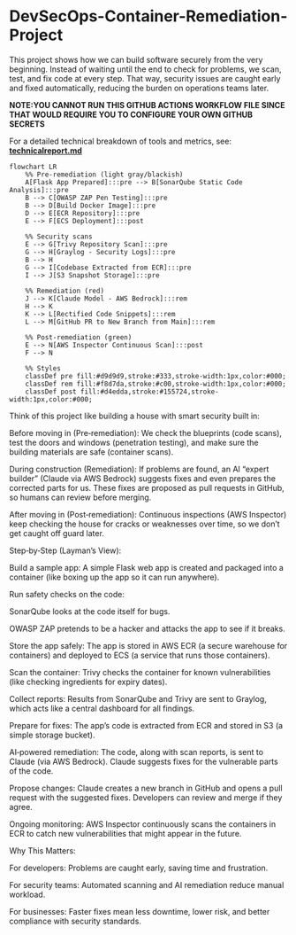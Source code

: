 # DevSecOps-Container-Remediation-Project

This project shows how we can build software securely from the very beginning. Instead of waiting until the end to check for problems, we scan, test, and fix code at every step. That way, security issues are caught early and fixed automatically, reducing the burden on operations teams later.

**NOTE:YOU CANNOT RUN THIS GITHUB ACTIONS WORKFLOW FILE SINCE THAT WOULD REQUIRE YOU TO CONFIGURE YOUR OWN GITHUB SECRETS**

For a detailed technical breakdown of tools and metrics, see: **[technicalreport.md](https://github.com/devjoshi2005/DevSecOps-Container-Remediation-Project/blob/main/technicalreport.md)**


```mermaid
flowchart LR
    %% Pre-remediation (light gray/blackish)
    A[Flask App Prepared]:::pre --> B[SonarQube Static Code Analysis]:::pre
    B --> C[OWASP ZAP Pen Testing]:::pre
    B --> D[Build Docker Image]:::pre
    D --> E[ECR Repository]:::pre
    E --> F[ECS Deployment]:::post

    %% Security scans
    E --> G[Trivy Repository Scan]:::pre
    G --> H[Graylog - Security Logs]:::pre
    B --> H
    G --> I[Codebase Extracted from ECR]:::pre
    I --> J[S3 Snapshot Storage]:::pre

    %% Remediation (red)
    J --> K[Claude Model - AWS Bedrock]:::rem
    H --> K
    K --> L[Rectified Code Snippets]:::rem
    L --> M[GitHub PR to New Branch from Main]:::rem

    %% Post-remediation (green)
    E --> N[AWS Inspector Continuous Scan]:::post
    F --> N

    %% Styles
    classDef pre fill:#d9d9d9,stroke:#333,stroke-width:1px,color:#000;
    classDef rem fill:#f8d7da,stroke:#c00,stroke-width:1px,color:#000;
    classDef post fill:#d4edda,stroke:#155724,stroke-width:1px,color:#000;

```


Think of this project like building a house with smart security built in:

Before moving in (Pre‑remediation): We check the blueprints (code scans), test the doors and windows (penetration testing), and make sure the building materials are safe (container scans).

During construction (Remediation): If problems are found, an AI “expert builder” (Claude via AWS Bedrock) suggests fixes and even prepares the corrected parts for us. These fixes are proposed as pull requests in GitHub, so humans can review before merging.

After moving in (Post‑remediation): Continuous inspections (AWS Inspector) keep checking the house for cracks or weaknesses over time, so we don’t get caught off guard later.


Step‑by‑Step (Layman’s View): 

Build a sample app: A simple Flask web app is created and packaged into a container (like boxing up the app so it can run anywhere).

Run safety checks on the code:

SonarQube looks at the code itself for bugs.

OWASP ZAP pretends to be a hacker and attacks the app to see if it breaks.

Store the app safely: The app is stored in AWS ECR (a secure warehouse for containers) and deployed to ECS (a service that runs those containers).

Scan the container: Trivy checks the container for known vulnerabilities (like checking ingredients for expiry dates).

Collect reports: Results from SonarQube and Trivy are sent to Graylog, which acts like a central dashboard for all findings.

Prepare for fixes: The app’s code is extracted from ECR and stored in S3 (a simple storage bucket).

AI‑powered remediation: The code, along with scan reports, is sent to Claude (via AWS Bedrock). Claude suggests fixes for the vulnerable parts of the code.

Propose changes: Claude creates a new branch in GitHub and opens a pull request with the suggested fixes. Developers can review and merge if they agree.

Ongoing monitoring: AWS Inspector continuously scans the containers in ECR to catch new vulnerabilities that might appear in the future.

Why This Matters: 

For developers: Problems are caught early, saving time and frustration.

For security teams: Automated scanning and AI remediation reduce manual workload.

For businesses: Faster fixes mean less downtime, lower risk, and better compliance with security standards.






